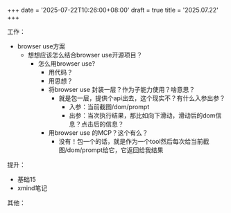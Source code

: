 +++
date = '2025-07-22T10:26:00+08:00'
draft = true
title = '2025.07.22'
+++
<!--more-->

工作：
- browser use方案
  - 想想应该怎么结合browser use开源项目？
    - 怎么用browser use?
      - 用代码？
      - 用思想？
      - 将browser use 封装一层？作为子能力使用？啥意思？
        - 就是包一层，提供个api出去，这个现实不？有什么入参出参？
          - 入参：当前截图/dom/prompt
          - 出参：当次执行结果，那比如向下滑动，滑动后的dom信息？点击后的信息？
      - 用browser use 的MCP？这个有么？
        - 没有！包一个的话，就是作为一个tool然后每次给当前截图/dom/prompt给它，它返回给我结果

提升：
- 基础15
- xmind笔记


其他：


